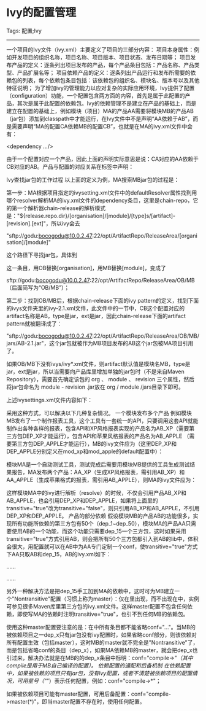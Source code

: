 # Ivy的配置管理
Tags: 配置;Ivy

------

一个项目的Ivy文件（ivy.xml）主要定义了项目的三部分内容：
 项目本身属性：例如开发项目的组织名称，项目名称、项目版本、项目状态、发布日期等； 项目发布产品的定义：逐条列出项目发布的产品，每个产品条目包括：产品名称、产品类型、产品扩展名等； 项目依赖产品的定义：逐条列出产品运行和发布所需要的依赖包的列表，每个依赖包条目包括：该依赖包的组织名、模块名、版本号以及其他特征说明； 
为了增加ivy的管理能力以应对复杂的实际应用环境，Ivy提供了配置（configuration）功能，一个配置包含两方面的内容，首先是属于此配置的产品，其次是属于此配置的依赖包。Ivy的依赖管理不是建立在产品的基础上，而是建立在配置的基础上，例如模块（项目）MA的产品AA需要将模块MB的产品AB（jar包）添加到classpath中才能运行，在Ivy文件中不是声明“AA依赖于AB”，而是需要声明“MA的配置CA依赖MB的配置CB”，也就是在MA的ivy.xml文件中会有：
 
 <dependencies> 
 
 <dependency org="OB" name="MB" rev="..." conf="CA->CB"/> 
 
 <dependency .../> 
 
 </dependencies> 
 
由于一个配置对应一个产品，因此上面的声明实际意思是说：CA对应的AA依赖于CB对应的AB。产品与配置的对应关系在<publications>标签中声明：
 
 <publications> 
 
 <artifact name="AB" type="jar" ext="jar" conf="CB"/> 
 
 </publications> 
 Ivy查找jar包的工作过程 
以上面的定义为例，MA搜索MBjar包的过程是：

 

第一步：MA根据项目指定的ivysetting.xml文件中的defaultResolver属性找到用哪个resolver解析MA的ivy.xml文件的dependency条目，这里是chain-repo，它的第一个解析器chain-release的解析模式是："${release.repo.dir}/[organisation]/[module]/[type]s/[artifact]-[revision].[ext]"，所以ivy会去

"sftp://godu:bocogodu@10.0.2.47:22/opt/ArtifactRepo/ReleaseArea/[organisation]/[module]"

这个路径下寻找jar包，具体到

 <dependency org="OB" name="MB" rev="2.1" conf="CA->CB"/> 

这一条目，用OB替换[organisation]，用MB替换[module]，变成了

sftp://godu:bocogodu@10.0.2.47:22/opt/ArtifactRepo/ReleaseArea/OB/MB（后面简写为“OB/MB”）；

 

第二步：找到OB/MB后，根据chain-release下面的ivy pattern的定义，找到下面的ivys文件夹里的ivy-2.1.xml文件，此文件中的<publications>一节中，CB这个配置对应的artifact名称是AB，type是jar，ext是jar，因此chain-release下面的artifact pattern就被翻译成了：

"sftp://godu:bocogodu@10.0.2.47:22/opt/ArtifactRepo/ReleaseArea/OB/MB/jars/AB-2.1.jar"，这个jar包就被作为MB项目发布的AB这个jar包被MA项目引用了。

如果OB/MB下没有ivys/ivy*.xml文件，则artifact默认值是模块名MB，type是jar，ext是jar，所以当需要向产品库里增加单独的jar包时（不是来自Maven Repository），需要首先确定该包的 org 、 module 、 revision 三个属性，然后将jar包命名为 module - revision .jar放在 org / module /jars目录下即可。

 

上述ivysettings.xml文件内容如下：

<?xml version="1.0" encoding="UTF-8"?>

 <ivysettings> 

 <settings defaultResolver="chain-repo" defaultConflictManager="all" /> 

 <property name="release.repo.dir" value= "sftp://godu:bocogodu@10.0.2.47:22/opt/ArtifactRepo/ReleaseArea" /> 

 <property name="test.repo.dir" value="sftp://godu:bocogodu@10.0.2.47:22/opt/ArtifactRepo/TestArea" /> 

 <resolvers> 

 <ibiblio name="public-repo" m2compatible="true" /> 

 <chain name=" chain-repo " returnFirst="true" checkmodified="true"> 

 <sftp name="chain-release"> 

 <artifact pattern=" ${release.repo.dir}/[organisation]/[module]/[type]s/[artifact]-[revision].[ext] " /> 

 <ivy pattern=" ${release.repo.dir}/[organisation]/[module]/[type]s/[artifact]-[revision].xml " /> 

 </sftp> 

 <sftp name="..." checkmodified="true"> 

 <artifact pattern="..." /> 

 <ivy pattern="..." /> 

 </sftp> 

 </chain> 

 </resolvers> 

 </ivysettings> 

采用这种方式，可以解决以下几种复杂情况。
 一个模块发布多个产品 
 例如模块MB发布了一个制作报表工具，这个工具有一套统一的API，只要调用这套API就能制作出各种各样的报表，包含API和XP风格报表实现的产品名为AB_XP（需要第三方包DEP_XP才能运行），包含API和苹果风格报表的产品名为AB_APPLE （需要第三方包DEP_APPLE才能运行），MB的ivy文件应为（这里DEP_XP和DEP_APPLE分别定义在mod_xp和mod_apple的default配置中）：
 
 <?xml version="1.0" encoding="UTF-8"?> 

 <ivy-module version="2.0" > 
 
 <info organisation="OB" module="MB" revision="1.0" status="release" publication="20101121175043"/> 
 
  
 
 <configurations> 
  
 <conf name="CB_XP" visibility="public" description="..."/> 
 
 <conf name="CB_APPLE" visibility="public" description="..."/> 
 </configurations>  
  
 
 <publications> 
  
 <artifact name="AB_XP" type="jar" ext="jar" conf="CB_XP"/> 
 
 <artifact name="AB_APPLE" type="jar" ext="jar" conf="CB_APPLE"/> 
  
 </publications> 
 
  
 
 <dependencies> 
  
 <dependency org="org_1" name="mod_xp" rev="1.0" conf="CB_XP->default"/> 
 
 <dependency org="org_2" name="mod_apple" rev="1.0" conf="CB_APPLE->default"/> 
  
 </dependencies> 
 </ivy-module> 
模块MA是一个自动测试工具，测试完成后需要用模块MB提供的工具生成测试结果报告，MA发布两个产品：AA_XP（生成XP风格报表，需引用AB_XP）和AA_APPLE（生成苹果格式的报表，需引用AB_APPLE），则MA的ivy文件应为：
 
 <?xml version="1.0" encoding="UTF-8"?> 

 <ivy-module version="2.0" > 
 
 <info organisation="OA" module="MA" revision="1.0" status="release" publication="20101121175043"/> 
 
 
 
 <configurations> 
  
 <conf name="CA_XP" visibility="public" description="..."/> 
 
 <conf name="CA_APPLE" visibility="public" description="..."/> 
  
 </configurations> 
 
 
 
 <publications> 
  
 <artifact name="AA_XP" type="jar" ext="jar" conf="CA_XP"/> 
 
 <artifact name="AA_APPLE" type="jar" ext="jar" conf="CA_APPLE"/> 
  
 </publications> 
 
 
 
 <dependencies> 
  
 <dependency org="OB" name="MB" rev="1.0" conf="CA_XP->CB_XP" transitive="true"/> 
 
 <dependency org="OB" name="MB" rev="1.0" conf="CA_APPLE->CB_APPLE" transitive="true"/> 
  
 </dependencies> 
 
 </ivy-module> 
 
这样模块MA中的ivy进行解析（resolve）的时候，不仅会引用产品AB_XP和AB_APPLE，也会引用DEP_XP和DEP_APPLE，如果将上面<dependency>里的transitive="true"改为transitive="false"，则只引用AB_XP和AB_APPLE，不引用DEP_XP和DEP_APPLE。
 产品的部分依赖 
假设模块MB的产品AB的功能很多，实现所有功能所依赖的第三方包有50个（dep_1~dep_50），模块MA的产品AA只需要使用AB的一个功能，而这个功能只需要dep_15一个三方包，这时如果采用transitive="true"方式引用AB，则会把所有50个三方包都引入到AB的lib中，体积会很大，用配置就可以在AB中为AA专门定制一个conf，使transitive="true"方式下AA只取AB和dep_15，AB的ivy.xml如下：
 
 <?xml version="1.0" encoding="UTF-8"?> 

 <ivy-module version="2.0" > 
 
 <info organisation="OB" module="MB" revision="1.0" status="release" publication="20101121175043"/> 
 
 
 
 <configurations> 
  
 <conf name="AA_runtime" visibility="public" description="only for AA"/> 
 
 <conf name="default" visibility="public" description="..."/> 
  
 </configurations> 
 
 
 
 <publications> 
  
 <artifact name="AB_XP" type="jar" ext="jar" conf="AA_runtime"/> 
  
 </publications> 
 
 
 
 <dependencies> 
  
 <dependency org="org_1" name="mod_1" rev="1.0" conf="default->default"/> 
 
 ...... 
 
 <dependency org="org_15" name="mod_15" rev="1.0" conf="default,AA_runtime->default"/> 
 
 ...... 
 
 <dependency org="org_50" name="mod_50" rev="1.0" conf="default->default"/> 
  
 </dependencies> 
 
 </ivy-module> 
 
另外一种解决方法是把dep_15手工加到MA的依赖中，这时可为MB建立一个"Nontransitive"配置（习惯上称为master）：仅在<publications>里出现，而不出现在<dependencies>中，实例可参见很多Maven库里第三方包的ivy.xml文件。这样master配置不包含任何依赖，即使写MA的依赖时注明transitive="true"，也引不到任何MB的依赖包。

使用这种master配置要注意的是：在<dependencies>中所有条目都不能省略conf="..."。当MB的被依赖项目之一dep_x只有jar包没有ivy配置时，如果省略conf部分，则该依赖对所有配置生效（包括master），这时MB的master就不完全是"Nontransitive"了，而是包括省略conf的条目（dep_x），如果MA依赖MB的master，就会把dep_x也引过来，解决办法就是在MB的<dependencies>的dep_x条目中标明：conf="compile->*"（其中compile是用于MB自己编译的配置）。
 依赖配置的通配和后备机制 
在依赖配置中，如果被依赖的项目只有jar包，没有ivy配置，或者不清楚被依赖项目的配置情况，可用星号（“*”）表示任何配置，例如：conf="compile->*"；

如果被依赖项目可能有master配置，可用后备配置：conf="compile->master(*)"，即当master配置不存在时，使用任何配置。